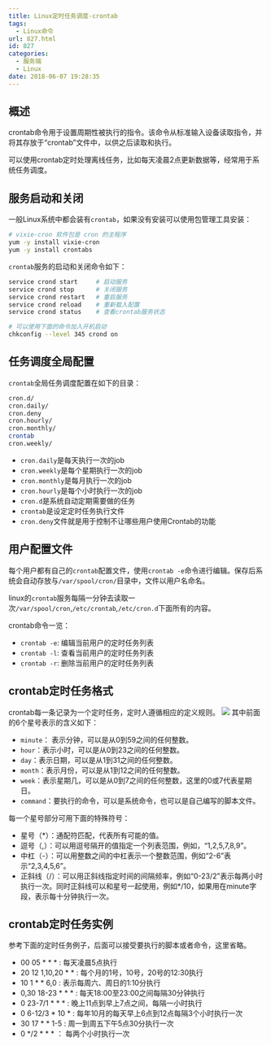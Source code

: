 ```yaml
---
title: Linux定时任务调度-crontab
tags:
  - Linux命令
url: 827.html
id: 827
categories:
  - 服务端
  - Linux
date: 2018-06-07 19:28:35
---
```


## 概述
crontab命令用于设置周期性被执行的指令。该命令从标准输入设备读取指令，并将其存放于“crontab”文件中，以供之后读取和执行。

可以使用crontab定时处理离线任务，比如每天凌晨2点更新数据等，经常用于系统任务调度。

## 服务启动和关闭
一般Linux系统中都会装有`crontab`，如果没有安装可以使用包管理工具安装：
```bash
# vixie-cron 软件包是 cron 的主程序
yum -y install vixie-cron
yum -y install crontabs
```

`crontab`服务的启动和关闭命令如下：
```bash
service crond start     # 启动服务
service crond stop      # 关闭服务
service crond restart   # 重启服务
service crond reload    # 重新载入配置
service crond status    # 查看crontab服务状态

# 可以使用下面的命令加入开机启动
chkconfig --level 345 crond on
```

## 任务调度全局配置
`crontab`全局任务调度配置在如下的目录：
```bash
cron.d/       
cron.daily/   
cron.deny     
cron.hourly/  
cron.monthly/ 
crontab       
cron.weekly/
```

- `cron.daily`是每天执行一次的job
- `cron.weekly`是每个星期执行一次的job
- `cron.monthly`是每月执行一次的job
- `cron.hourly`是每个小时执行一次的job
- `cron.d`是系统自动定期需要做的任务
- `crontab`是设定定时任务执行文件
- `cron.deny`文件就是用于控制不让哪些用户使用Crontab的功能

## 用户配置文件
每个用户都有自己的`crontab`配置文件，使用`crontab -e`命令进行编辑。保存后系统会自动存放与`/var/spool/cron/`目录中，文件以用户名命名。

linux的`crontab`服务每隔一分钟去读取一次`/var/spool/cron`,`/etc/crontab`,`/etc/cron.d`下面所有的内容。

crontab命令一览：

- `crontab -e`: 编辑当前用户的定时任务列表
- `crontab -l`: 查看当前用户的定时任务列表
- `crontab -r`: 删除当前用户的定时任务列表

## crontab定时任务格式
crontab每一条记录为一个定时任务，定时人遵循相应的定义规则。
![](http://uusama.com/wp-content/uploads/2018/06/4142db2eca3d8113e1ab621795058fff.png)
其中前面的6个星号表示的含义如下：

- `minute`： 表示分钟，可以是从0到59之间的任何整数。
- `hour`：表示小时，可以是从0到23之间的任何整数。
- `day`：表示日期，可以是从1到31之间的任何整数。
- `month`：表示月份，可以是从1到12之间的任何整数。
- `week`：表示星期几，可以是从0到7之间的任何整数，这里的0或7代表星期日。
- `command`：要执行的命令，可以是系统命令，也可以是自己编写的脚本文件。

每一个星号部分可用下面的特殊符号：

- 星号（*）：通配符匹配，代表所有可能的值。
- 逗号（,）：可以用逗号隔开的值指定一个列表范围，例如，“1,2,5,7,8,9”。
- 中杠（-）：可以用整数之间的中杠表示一个整数范围，例如“2-6”表示“2,3,4,5,6”。
- 正斜线（/）：可以用正斜线指定时间的间隔频率，例如“0-23/2”表示每两小时执行一次。同时正斜线可以和星号一起使用，例如*/10，如果用在minute字段，表示每十分钟执行一次。

## crontab定时任务实例
参考下面的定时任务例子，后面可以接受要执行的脚本或者命令，这里省略。

- 00 05 * * * : 每天凌晨5点执行
- 20 12 1,10,20 * * : 每个月的1号，10号，20号的12:30执行
- 10 1 * * 6,0 : 表示每周六、周日的1:10分执行
- 0,30 18-23 * * * : 每天18:00至23:00之间每隔30分钟执行
- 0 23-7/1 * * * : 晚上11点到早上7点之间，每隔一小时执行
- 0 6-12/3 * 10 * : 每年10月的每天早上6点到12点每隔3个小时执行一次
- 30 17 * * 1-5 : 周一到周五下午5点30分执行一次
- 0 */2 * * * ： 每两个小时执行一次
